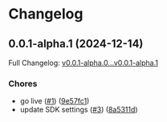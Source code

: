 # Changelog

## 0.0.1-alpha.1 (2024-12-14)

Full Changelog: [v0.0.1-alpha.0...v0.0.1-alpha.1](https://github.com/identety/identety-python-sdk/compare/v0.0.1-alpha.0...v0.0.1-alpha.1)

### Chores

* go live ([#1](https://github.com/identety/identety-python-sdk/issues/1)) ([9e57fc1](https://github.com/identety/identety-python-sdk/commit/9e57fc19c9a52d9fedeffb292b6172642c9aa7d1))
* update SDK settings ([#3](https://github.com/identety/identety-python-sdk/issues/3)) ([8a5311d](https://github.com/identety/identety-python-sdk/commit/8a5311d4ada0c9ca745fe0c208e9302cb6132fc6))
